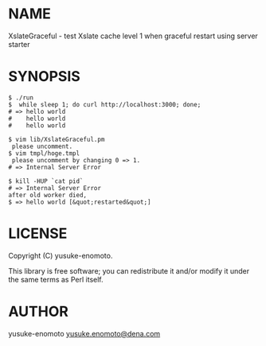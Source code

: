 # NAME

XslateGraceful - test Xslate cache level 1 when graceful restart using server starter

# SYNOPSIS

```
$ ./run
$  while sleep 1; do curl http://localhost:3000; done;
# => hello world
#    hello world
#    hello world

$ vim lib/XslateGraceful.pm
 please uncomment.
$ vim tmpl/hoge.tmpl
 please uncomment by changing 0 => 1.
# => Internal Server Error

$ kill -HUP `cat pid`
# => Internal Server Error
after old worker died,
$ => hello world [&quot;restarted&quot;]

 ```


# LICENSE

Copyright (C) yusuke-enomoto.

This library is free software; you can redistribute it and/or modify
it under the same terms as Perl itself.

# AUTHOR

yusuke-enomoto <yusuke.enomoto@dena.com>
